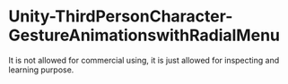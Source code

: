 # Unity-ThirdPersonCharacter-GestureAnimationswithRadialMenu
It is not allowed for commercial using, it is just allowed for inspecting and learning purpose.
